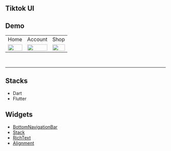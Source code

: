 # <Practice Flutter UI>

## Tiktok UI


## Demo

<table>
  <tr>
    <td>Home</td>
    <td>Account</td>
    <td>Shop</td>
  </tr>
  
  <tr>
    <td><img src="ss/home.png" width="100%" height="70%" /></td>
    <td><img src="ss/account.png" width="100%" height="70%" /></td>
    <td><img src="ss/shop.png" width="100%" height="70%" /></td>
  </tr>

 </table>
<br/><hr>

## Stacks

- Dart
- Flutter

## Widgets

- [BottomNavigationBar](https://api.flutter.dev/flutter/material/BottomNavigationBar-class.html)
- [Stack](https://api.flutter.dev/flutter/widgets/Stack-class.html)
- [RichText](https://api.flutter.dev/flutter/widgets/RichText-class.html)
- [Alignment](https://api.flutter.dev/flutter/painting/Alignment-class.html)
